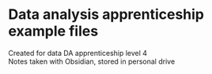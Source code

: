 # Data analysis apprenticeship example files
Created for data DA apprenticeship level 4  
Notes taken with Obsidian, stored in personal drive
